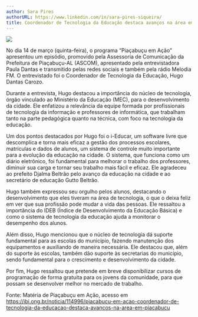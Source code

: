 ```yaml
---
author: Sara Pires
authorURL: https://www.linkedin.com/in/sara-pires-siqueira/
title: Coordenador de Tecnologia da Educação destaca avanços na área em Piaçabuçu-AL
---
```


![](https://raw.githubusercontent.com/portabilis/i-educar-website/main/images/Piac%CC%A7uba%20em%20ac%CC%A7a%CC%83o.jpeg)

No dia 14 de março (quinta-feira), o programa “Piaçabuçu em Ação” apresentou um episódio, promovido pela Assessoria de Comunicação da Prefeitura de Piaçabuçu-AL (ASCOM), apresentado pela entrevistadora Paula Dantas e transmitido pelas redes sociais e também pela rádio Melodia FM. O entrevistado foi o Coordenador de Tecnologia da Educação, Hugo Dantas Carozo. 

Durante a entrevista, Hugo destacou a importância do núcleo de tecnologia, órgão vinculado ao Ministério da Educação (MEC), para o desenvolvimento da cidade. Ele enfatizou a relevância da equipe formada por profissionais de tecnologia da informação e professores de informática, que trabalham tanto na parte pedagógica quanto na técnica, com foco na tecnologia da educação.

Um dos pontos destacados por Hugo foi o i-Educar, um software livre que descomplica e torna mais eficaz a gestão dos processos escolares, matrículas e dados de alunos, um sistema de controle muito importante para a evolução da educação na cidade. O sistema, que funciona como um diário eletrônico, foi fundamental para melhorar o trabalho dos professores, diminuir sua carga e tornar seu trabalho mais fácil e eficaz. Ele agradeceu ao prefeito Djalma Beltrão pelo avanço da educação na cidade e ao secretário de educação Gutto Beltrão.

Hugo também expressou seu orgulho pelos alunos, destacando o desenvolvimento que eles tiveram na área de tecnologia, o que o deixa feliz em ver que sua profissão pode mudar a vida das pessoas. Ele ressaltou a importância do IDEB (Índice de Desenvolvimento da Educação Básica) e como o sistema de tecnologia da educação ajuda a monitorar o desempenho dos alunos.

Além disso, Hugo mencionou que o núcleo de tecnologia dá suporte fundamental para as escolas do município, fazendo manutenção dos equipamentos e auxiliando de maneira necessária. Ele destacou que, além do suporte às escolas, também dão suporte às secretarias do município, sendo fundamental para o crescimento e desenvolvimento da cidade.

Por fim, Hugo ressaltou que pretende em breve disponibilizar cursos de programação de forma gratuita para os jovens da comunidade, para que possam se desenvolver melhor no mercado de trabalho.

Fonte: Matéria de Piaçabuçu em Ação, acesso em https://ibi.ong.br/noticia/114996/piacabucu-em-acao-coordenador-de-tecnologia-da-educacao-destaca-avancos-na-area-em-piacabucu
